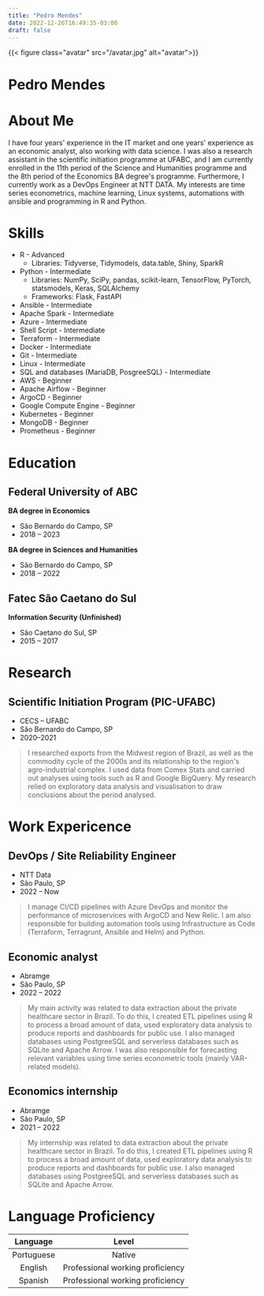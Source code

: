 ```yaml
---
title: "Pedro Mendes"
date: 2022-12-26T16:49:35-03:00
draft: false
---
```


{{< figure class="avatar" src="/avatar.jpg" alt="avatar">}}

<link rel="stylesheet" href="https://cdn.jsdelivr.net/gh/devicons/devicon@v2.15.1/devicon.min.css">

# Pedro Mendes

<!-- - <i class="fas fa-envelope"></i> pedrohrmendes@proton.me -->
<!-- - <i class="fab fa-github"></i> https://github.com/phrmendes/ -->
<!-- - <i class="fab fa-linkedin"></i> [Pedro Mendes](https://www.linkedin.com/in/pedro-mendes-b9983b13a/) -->

# <i class="fas fa-user"></i> About Me

I have four years' experience in the IT market and one years' experience as an economic analyst, also working with data science. I was also a research assistant in the scientific initiation programme at UFABC, and I am currently enrolled in the 11th period of the Science and Humanities programme and the 8th period of the Economics BA degree's programme. Furthermore, I currently work as a DevOps Engineer at NTT DATA. My interests are time series econometrics, machine learning, Linux systems, automations with ansible and programming in R and Python.

# <i class="fas fa-hammer"></i> Skills

- <i class="fab fa-r-project"></i> R - Advanced
  - Libraries: Tidyverse, Tidymodels, data.table, Shiny, SparkR
- <i class="fab fa-python"></i> Python - Intermediate
  - Libraries: NumPy, SciPy, pandas, scikit-learn, TensorFlow, PyTorch, statsmodels, Keras, SQLAlchemy
  - Frameworks: Flask, FastAPI
- <i class="devicon-ansible-plain"></i> Ansible - Intermediate
- <i class="devicon-apache-plain"></i> Apache Spark - Intermediate
- <i class="devicon-azure-plain"></i> Azure - Intermediate
- <i class="devicon-bash-plain"></i> Shell Script - Intermediate
- <i class="devicon-terraform-plain"></i> Terraform - Intermediate
- <i class="fab fa-docker"></i> Docker - Intermediate
- <i class="fab fa-git"></i> Git - Intermediate
- <i class="fab fa-linux"></i> Linux - Intermediate
- <i class="fas fa-database"></i> SQL and databases (MariaDB, PosgreeSQL) - Intermediate
- <i class="devicon-amazonwebservices-original"></i> AWS - Beginner
- <i class="devicon-apache-plain"></i> Apache Airflow - Beginner
- <i class="devicon-argocd-plain"></i> ArgoCD - Beginner
- <i class="devicon-googlecloud-plain"></i> Google Compute Engine - Beginner
- <i class="devicon-kubernetes-plain"></i> Kubernetes - Beginner
- <i class="devicon-mongodb-plain"></i> MongoDB - Beginner
- <i class="devicon-prometheus-original"></i> Prometheus - Beginner

# <i class="fas fa-graduation-cap"></i> Education

## Federal University of ABC

**BA degree in Economics**

- São Bernardo do Campo, SP
- 2018 – 2023

**BA degree in Sciences and Humanities**

- São Bernardo do Campo, SP
- 2018 – 2022

## Fatec São Caetano do Sul

**Information Security (Unfinished)**

- São Caetano do Sul, SP
- 2015 – 2017

# <i class="fas fa-book"></i> Research

## Scientific Initiation Program (PIC-UFABC)

- CECS – UFABC
- São Bernardo do Campo, SP
- 2020–2021

> I researched exports from the Midwest region of Brazil, as well as the commodity cycle of the 2000s and its relationship to the region's agro-industrial complex. I used data from Comex Stats and carried out analyses using tools such as R and Google BigQuery. My research relied on exploratory data analysis and visualisation to draw conclusions about the period analysed.

# <i class="fas fa-briefcase"></i> Work Expericence

## DevOps / Site Reliability Engineer

- NTT Data
- São Paulo, SP
- 2022 – Now

> I manage CI/CD pipelines with Azure DevOps and monitor the performance of microservices with ArgoCD and New Relic. I am also responsible for building automation tools using Infrastructure as Code (Terraform, Terragrunt, Ansible and Helm) and Python.

## Economic analyst

- Abramge
- São Paulo, SP
- 2022 – 2022

> My main activity was related to data extraction about the private healthcare sector in Brazil. To do this, I created ETL pipelines using R to process a broad amount of data, used exploratory data analysis to produce reports and dashboards for public use. I also managed databases using PostgreeSQL and serverless databases such as SQLite and Apache Arrow. I was also responsible for forecasting relevant variables using time series econometric tools (mainly VAR-related models).

## Economics internship

- Abramge
- São Paulo, SP
- 2021 – 2022

> My internship was related to data extraction about the private healthcare sector in Brazil. To do this, I created ETL pipelines using R to process a broad amount of data, used exploratory data analysis to produce reports and dashboards for public use. I also managed databases using PostgreeSQL and serverless databases such as SQLite and Apache Arrow.

# <i class="fas fa-language"></i> Language Proficiency

|  Language  |              Level               |
| :--------: | :------------------------------: |
| Portuguese |              Native              |
|  English   | Professional working proficiency |
|  Spanish   | Professional working proficiency |
